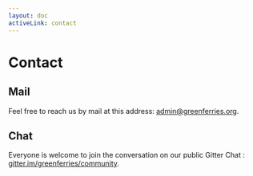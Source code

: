 ```yaml
---
layout: doc
activeLink: contact
---
```


# Contact

## Mail

Feel free to reach us by mail at this address: [admin@greenferries.org](admin@greenferries.org).

## Chat

Everyone is welcome to join the conversation on our public Gitter Chat : [gitter.im/greenferries/community](https://gitter.im/greenferries/community).

<div id="chat" style="width: 100%; height: 1000px">
</div>

<script>
  ((window.gitter = {}).chat = {}).options = {
    room: 'greenferries/community',
    targetElement: "#chat",
    showChatByDefault: true,
    activationElement: false
  };
</script>
<script src="https://sidecar.gitter.im/dist/sidecar.v1.js" async defer></script>
<style>
  #chat iframe {
    width: 100%;
    min-height: 600px;
  }
  .gitter-chat-embed-action-bar {
    display: none;
  }
</style>
